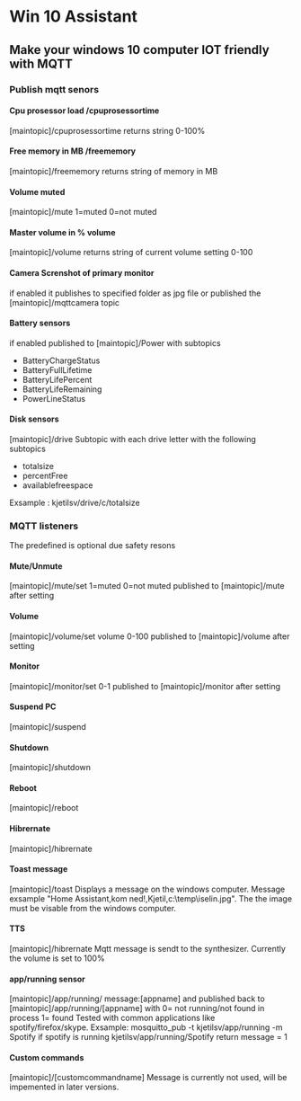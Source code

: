 # Win 10 Assistant
## Make your windows 10 computer IOT friendly with MQTT

### Publish mqtt senors

#### Cpu prosessor load /cpuprosessortime
[maintopic]/cpuprosessortime 
returns string 0-100%
#### Free memory in MB /freememory
[maintopic]/freememory 
returns string of memory in MB
#### Volume muted
[maintopic]/mute 
1=muted 0=not muted
#### Master volume in % volume
[maintopic]/volume 
returns string of current volume setting 0-100
#### Camera Screnshot of primary monitor
if enabled it publishes to specified folder as jpg file or published the [maintopic]/mqttcamera topic
#### Battery sensors
if enabled published to [maintopic]/Power with subtopics
- BatteryChargeStatus
- BatteryFullLifetime
- BatteryLifePercent
- BatteryLifeRemaining
- PowerLineStatus

#### Disk sensors
[maintopic]/drive
Subtopic with each drive letter with the following subtopics
- totalsize
- percentFree
- availablefreespace

Exsample : kjetilsv/drive/c/totalsize

### MQTT listeners 
The predefined is optional due safety resons
#### Mute/Unmute
[maintopic]/mute/set 1=muted 0=not muted
published to [maintopic]/mute after setting
#### Volume
[maintopic]/volume/set volume 0-100
published to [maintopic]/volume after setting
#### Monitor
[maintopic]/monitor/set 0-1
published to [maintopic]/monitor after setting
#### Suspend PC
[maintopic]/suspend 
#### Shutdown
[maintopic]/shutdown
#### Reboot
[maintopic]/reboot
#### Hibrernate
[maintopic]/hibrernate
#### Toast message
[maintopic]/toast
Displays a message on the windows computer.
Message exsample "Home Assistant,kom ned!,Kjetil,c:\temp\iselin.jpg".
The the image must be visable from the windows computer.
#### TTS
[maintopic]/hibrernate
Mqtt message is sendt to the synthesizer.
Currently the volume is set to 100%
#### app/running sensor
[maintopic]/app/running/ message:[appname] and published back to [maintopic]/app/running/[appname] with 0= not running/not found in process 1= found
Tested with common applications like spotify/firefox/skype.
Exsample: 
mosquitto_pub -t kjetilsv/app/running -m Spotify
if spotify is running kjetilsv/app/running/Spotify return message = 1 

#### Custom commands
[maintopic]/[customcommandname]
Message is currently not used, will be impemented in later versions.

